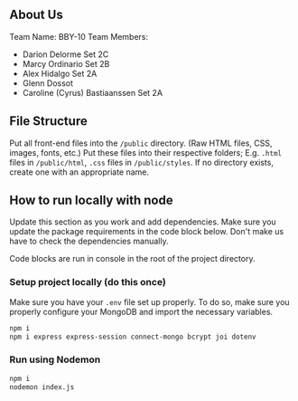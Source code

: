 ## About Us
Team Name: BBY-10
Team Members: 
- Darion Delorme Set 2C
- Marcy Ordinario Set 2B
- Alex Hidalgo Set 2A
- Glenn Dossot
- Caroline (Cyrus) Bastiaanssen Set 2A

## File Structure
Put all front-end files into the `/public` directory.
(Raw HTML files, CSS, images, fonts, etc.)
Put these files into their respective folders; E.g. `.html` files in `/public/html`, `.css` files in `/public/styles`.
If no directory exists, create one with an appropriate name.

## How to run locally with node
Update this section as you work and add dependencies.
Make sure you update the package requirements in the code block below.
Don't make us have to check the dependencies manually.

Code blocks are run in console in the root of the project directory.

### Setup project locally (do this once)
Make sure you have your `.env` file set up properly.
To do so, make sure you properly configure your MongoDB and import the necessary variables.
```bash
npm i
npm i express express-session connect-mongo bcrypt joi dotenv
```

### Run using Nodemon
```bash
npm i
nodemon index.js
```
